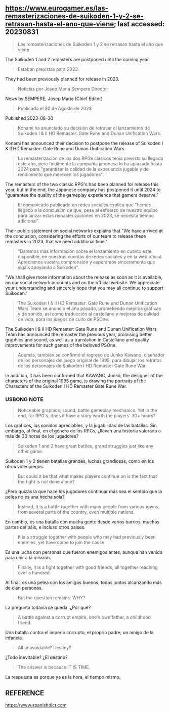 ## https://www.eurogamer.es/las-remasterizaciones-de-suikoden-1-y-2-se-retrasan-hasta-el-ano-que-viene; last accessed: 20230831

> Las remasterizaciones de Suikoden 1 y 2 se retrasan hasta el año que viene

The Suikoden 1 and 2 remasters are postponed until the coming year

> Estaban previstas para 2023.

They had been previously planned for release in 2023.

> Noticias por Josep Maria Sempere Director

News by SEMPERE, Josep Maria (Chief Editor)

> Publicado el 30 de Agosto de 2023

Published 2023-08-30

> Konami ha anunciado su decisión de retrasar el lanzamiento de Suikoden I & II HD Remaster: Gate Rune and Dunan Unification Wars.

Konami has announced their decision to postpone the release of Suikoden I & II HD Remaster: Gate Rune and Dunan Unification Wars.

> La remasterización de los dos RPGs clásicos tenía prevista su llegada este año, pero finalmente la compañía japonesa lo ha aplazado hasta 2024 para "garantizar la calidad de la experiencia jugable y de rendimiento que merecen los jugadores".

The remasters of the two classic RPG's had been planned for release this year, but in the end, the Japanese company has postponed it until 2024 to "guarantee the quality of the gameplay experience that gamers deserve."

> El comunicado publicado en redes sociales explica que "hemos llegado a la conclusión de que, pese al esfuerzo de nuestro equipo para lanzar estas remasterizaciones en 2023, se necesita tiempo adicional".

Their public statement on social networks explains that "We have arrived at the conclusion, considering the efforts of our team to release these remasters in 2023, that we need additional time."

> "Daremos más información sobre el lanzamiento en cuanto esté disponible, en nuestras cuentas de redes sociales y en la web oficial. Apreciamos vuestra comprensión y esperamos sinceramente que sigáis apoyando a Suikoden".

"We shall give more information about the release as soon as it is available, on our social network accounts and on the official website. We appreciate your understanding and sincerely hope that you may all continue to support Suikoden."

> The Suikoden I & II HD Remaster: Gate Rune and Dunan Unification Wars Team se anunció el año pasado, prometiendo mejoras gráficas y de sonido, así como traducción al castellano y mejoras de calidad de vida, para los juegos de culto de PSOne. 

The Suikoden I & II HD Remaster: Gate Rune and Dunan Unification Wars Team has announced the remaster the previous year, promising better graphics and sound, as well as a translation in Castellano and quality improvements for such games of the beloved PSOne.

> Además, también se confirmó el regreso de Junko Kawano, diseñador de los personajes del juego original de 1995, para dibujar los retratos de los personajes de Suikoden I HD Remaster Gate Rune War. 

In addition, it has been confirmed that KAWANO, Junko, the designer of the characters of the original 1995 game, is drawing the portraits of the Characters of the Suikoden I HD Remaster Gate Rune War.

### USBONG NOTE

> Noticeable graphics, sound, battle gameplay mechanics. Yet in the end, for RPG's, does it have a story worth the players' 30+ hours? 

Los gráficos, los sonidos apreciables, y la jugabilidad de las batallas. Sin embargo, al final, en el género de los RPGs, ¿llevan una historia valorada a más de 30 horas de los jugadores?

> Suikoden 1 and 2 have great battles, grand struggles just like any other game. 

Suikoden 1 y 2 tienen batallas grandes, luchas grandiosas, como en los otros videojuegos.

> But could it be that what makes  players continue on is the fact that the fight is not done alone?

¿Pero quizás la que hace los jugadores continuar más sea el sentido que la pelea no es una hecha sola?

> Instead, it is a battle together with many people from various towns, from several parts of the country, even multiple nations.

En cambio, es una batalla con mucha gente desde varios barrios, muchas partes del páis, e incluso otros paises.

> It is a struggle together with people who may had previously been enemies, yet have come to join the cause. 

Es una lucha con personas que fueron enemigos antes, aunque han venido para unir a la missión.

> Finally, it is a fight together with good friends, all together reaching over a hundred. 

Al final, es una pelea con los amigos buenos, todos juntos alcanzando más de cien personas.

> But the question remains: WHY?

La pregunta todavía se queda: ¿Por qué?

> A battle against a corrupt empire, one's own father, a childhood friend. 

Una batalla contra el imperio corrupto, el proprio padre, un amigo de la infancia. 

> All unavoidable? Destiny?

¿Todo inevitable? ¿El destino?

> The answer is because IT IS TIME. 

La respuesta es porque ya es la hora, el tiempo mismo.

## REFERENCE

https://www.spanishdict.com
